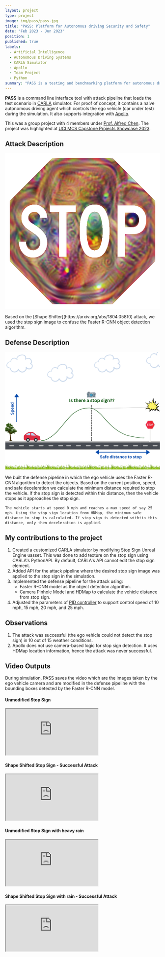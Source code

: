 ```yaml
---
layout: project
type: project
image: img/pass/pass.jpg
title: "PASS: Platform for Autonomous driving Security and Safety"
date: "Feb 2023 - Jun 2023"
position: 1
published: true
labels:
  - Artificial Intelligence
  - Autonomous Driving Systems
  - CARLA Simulator
  - Apollo
  - Team Project
  - Python
summary: "PASS is a testing and benchmarking platform for autonomous driving systems. It includes its own autonomous driving implementation and supports integration with Apollo. With in-built attacks like camera-based STOP sign detection, it helps evaluate the robustness of these systems in the CARLA simulator."
---
```


**PASS** is a command line interface tool with attack pipeline that loads the test scenario in [CARLA](https://carla.org/) simulator. For proof of concept, it contains a naive autonomous driving agent which controls the ego vehicle (car under test) during the simulation. It also supports integration with [Apollo](https://developer.apollo.auto/index.html).

This was a group project with 4 members under [Prof. Alfred Chen](https://www.ics.uci.edu/~alfchen/).
The project was highlighted at [UCI MCS Capstone Projects Showcase 2023](https://mcs.ics.uci.edu/capstone-2023/). 

## Attack Description

<div class="row row-cols-1 row-cols-sm-2">
  <div class="col col-4 col-sm-4 col-md-2">
    <img class="img-fluid" src="../img/pass/stopsign.png"/>
  </div>
  <p class="col col-sm-8 col-md-10" markdown="1">
    Based on the [Shape Shifter](https://arxiv.org/abs/1804.05810) attack, we used the stop sign image to confuse the Faster R-CNN object detection algorithm.
  </p>
</div>

## Defense Description

<div class="row row-cols-1 row-cols-md-2">
  <div class="col col-12 col-md-6 col-lg-4">
    <img class="img-fluid p-2" src="../img/pass/ad.png">
  </div>
  <p class="col col-md-6 col-lg-8" markdown="1">
    We built the defense pipeline in which the ego vehicle uses the Faster R-CNN algorithm to detect the objects. Based on the current position, speed, and safe deceleration we calculate the minimum distance required to stop the vehicle. If the stop sign is detected within this distance, then the vehicle stops as it approaches the stop sign.  

    The vehicle starts at speed 0 mph and reaches a max speed of say 25 mph. Using the stop sign location from HDMap, the minimum safe distance to stop is calculated. If stop sign is detected withtin this distance, only then deceleration is applied.
  </p>
</div>

## My contributions to the project

1. Created a customized CARLA simulator by modifying Stop Sign Unreal Engine uasset. This was done to add texture on the stop sign using CARLA's PythonAPI. By default, CARLA's API cannot edit the stop sign element.
2. Added API for the attack pipeline where the desired stop sign image was applied to the stop sign in the simulation.  
3. Implemented the defense pipeline for the attack using:
    - Faster R-CNN model as the object detection algorithm.
    - Camera Pinhole Model and HDMap to calculate the vehicle distance from stop sign.
4. Adjusted the parameters of [PID controller](https://github.com/m-lundberg/simple-pid) to support control speed of 10 mph, 15 mph, 20 mph, and 25 mph.

## Observations

1. The attack was successful (the ego vehicle could not detect the stop sign) in 10 out of 15 weather conditions.
2. Apollo does not use camera-based logic for stop sign detection. It uses HDMap location information, hence the attack was never successful.

## Video Outputs

During simulation, PASS saves the video which are the images taken by the ego vehicle camera and are modified in the defense pipeline with the bounding boxes detected by the Faster R-CNN model.

<div class="row row-cols-1 row-cols-md-2 align-items-end">
  <div class="col col-md-6 h-100" markdown="1">

#### Unmodified Stop Sign
<div class="ratio ratio-16x9 my-4">
  <iframe src="https://www.youtube.com/embed/vX0IF9A4LFM" 
          title="Unmodified Stop Sign" 
          allowfullscreen>
  </iframe>
</div>
  </div>
  <div class="col col-md-6 h-100" markdown="1">

#### Shape Shifted Stop Sign - Successful Attack
<div class="ratio ratio-16x9 my-4">
  <iframe src="https://www.youtube.com/embed/3v5yPcTPRXA" 
          title="Shape Shifted Stop Sign" 
          allowfullscreen>
  </iframe>
</div>
  </div>
  <div class="col col-md-6" markdown="1">

#### Unmodified Stop Sign with heavy rain
<div class="ratio ratio-16x9 my-4">
  <iframe src="https://www.youtube.com/embed/aOBv5vcB5JQ" 
          title="Unmodified Stop Sign with rain" 
          allowfullscreen>
  </iframe>
</div>
  </div>
  <div class="col col-md-6" markdown="1">

#### Shape Shifted Stop Sign with rain - Successful Attack
<div class="ratio ratio-16x9 my-4">
  <iframe src="https://www.youtube.com/embed/iZxnEp-wr20" 
          title="Unmodified Stop Sign with rain" 
          allowfullscreen>
  </iframe>
</div>
  </div>
</div>
